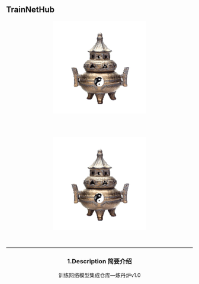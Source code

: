 ## TrainNetHub

<div align="center"><p><a align="left" href="https://github.com/isLinXu/TrainNetHub/" target="_blank"><img width="250" src="img/stove.png"></a></p><br><div><a href="https://github.com/isLinXu/TrainNetHub/actions"><img </a></div>
<div align="center">
<p>
<a align="left" href="https://github.com/isLinXu/TrainNetHub/" target="_blank">
<img width="250" src="img/stove.png"></a>
</p>
<br>
<div>




---

### 1.Description 简要介绍

训练网络模型集成仓库—炼丹炉v1.0

